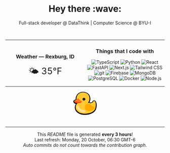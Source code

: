<div align="center">
    <h1>Hey there :wave:</h1>
    <p>Full-stack developer @ DataThink | Computer Science @ BYU-I</p>
</div>
<br> 

<div align="center">
    <table style="width: 100%;">
        <tr>
            <td align="center" style="vertical-align: middle; width: 50%;">
                <h3>Weather — <b>Rexburg, ID</b></h3>
                <div style="font-size: 28px;">🌤️ 35°F</div>
            </td>
            <td align="center" style="vertical-align: middle; width: 50%;">
                <h3>Things that I code with</h3>
                <p>
                    <img alt="TypeScript" src="https://img.shields.io/badge/-TypeScript-3178C6?style=flat-square&logo=typescript&logoColor=white" />
                    <img alt="Python" src="https://img.shields.io/badge/-Python-3776AB?style=flat-square&logo=python&logoColor=white" />
                    <img alt="React" src="https://img.shields.io/badge/-React-61DAFB?style=flat-square&logo=react&logoColor=white" />
                    <img alt="FastAPI" src="https://img.shields.io/badge/-FastAPI-009688?style=flat-square&logo=fastapi&logoColor=white" />
                    <img alt="Next.js" src="https://img.shields.io/badge/-Next.js-000000?style=flat-square&logo=next.js&logoColor=white" />
                    <img alt="Tailwind CSS" src="https://img.shields.io/badge/-Tailwind%20CSS-38B2AC?style=flat-square&logo=tailwind-css&logoColor=white" />
                    <img alt="git" src="https://img.shields.io/badge/-Git-F05032?style=flat-square&logo=git&logoColor=white" />
                    <img alt="Firebase" src="https://img.shields.io/badge/-Firebase-FFCA28?style=flat-square&logo=firebase&logoColor=white" />
                    <img alt="MongoDB" src="https://img.shields.io/badge/-MongoDB-47A248?style=flat-square&logo=mongodb&logoColor=white" />
                    <img alt="PostgreSQL" src="https://img.shields.io/badge/-PostgreSQL-336791?style=flat-square&logo=postgresql&logoColor=white" />
                    <img alt="Docker" src="https://img.shields.io/badge/-Docker-2496ED?style=flat-square&logo=docker&logoColor=white" />
                    <img alt="Node.js" src="https://img.shields.io/badge/-Node.js-339933?style=flat-square&logo=node.js&logoColor=white" />
                </p>
            </td>
        </tr>
    </table>
</div>

<div align="center"><img alt="Duck image" src="./img/duck.webp" width="80"></div><br>


------------
<p align="center">
    This <i>README</i> file is generated <b>every 3 hours</b>!</br>
    Last refresh: Monday, 20 October, 06:30 GMT-6<br />
    <em>Auto commits do not count towards the contribution graph.</em>    
</p>